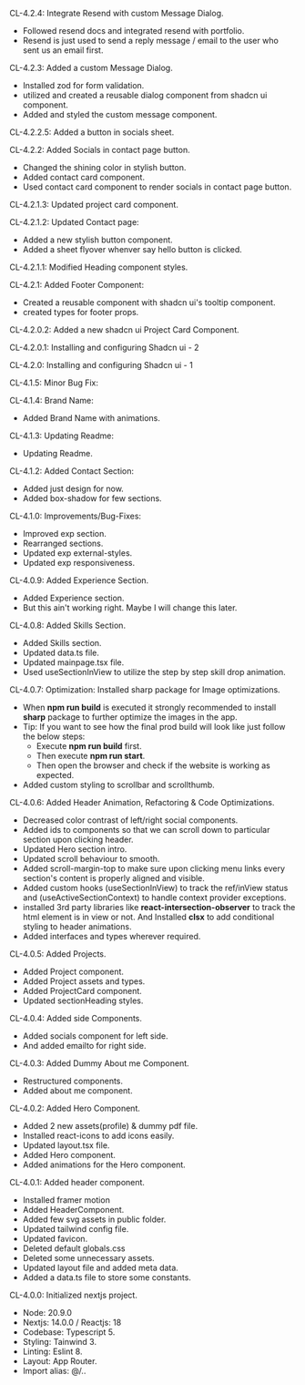 CL-4.2.4: Integrate Resend with custom Message Dialog.
- Followed resend docs and integrated resend with portfolio.
- Resend is just used to send a reply message / email to the user who sent us an email first.

CL-4.2.3: Added a custom Message Dialog.
- Installed zod for form validation.
- utilized and created a reusable dialog component from shadcn ui component.
- Added and styled the custom message component.

CL-4.2.2.5: Added a button in socials sheet.

CL-4.2.2: Added Socials in contact page button.
- Changed the shining color in stylish button.
- Added contact card component.
- Used contact card component to render socials in contact page button.

CL-4.2.1.3: Updated project card component.

CL-4.2.1.2: Updated Contact page:
- Added a new stylish button component.
- Added a sheet flyover whenver say hello button is clicked.

CL-4.2.1.1: Modified Heading component styles.

CL-4.2.1: Added Footer Component:
- Created a reusable component with shadcn ui's tooltip component.
- created types for footer props.

CL-4.2.0.2: Added a new shadcn ui Project Card Component.

CL-4.2.0.1: Installing and configuring Shadcn ui - 2

CL-4.2.0: Installing and configuring Shadcn ui - 1

CL-4.1.5: Minor Bug Fix:

CL-4.1.4: Brand Name:
- Added Brand Name with animations.

CL-4.1.3: Updating Readme:
- Updating Readme.

CL-4.1.2: Added Contact Section:
- Added just design for now.
- Added box-shadow for few sections.


CL-4.1.0: Improvements/Bug-Fixes:
- Improved exp section.
- Rearranged sections.
- Updated exp external-styles.
- Updated exp responsiveness.


CL-4.0.9: Added Experience Section.
- Added Experience section. 
- But this ain't working right. Maybe I will change this later.

CL-4.0.8: Added Skills Section.
- Added Skills section.
- Updated data.ts file.
- Updated mainpage.tsx file.
- Used useSectionInView to utilize the step by step skill drop animation.

CL-4.0.7: Optimization: Installed sharp package for Image optimizations.
- When **npm run build** is executed it strongly recommended to install **sharp** package to further optimize the images in the app.
- Tip: If you want to see how the final prod build will look like just follow the below steps:
    - Execute **npm run build** first.
    - Then execute **npm run start**.
    - Then open the browser and check if the website is working as expected.
- Added custom styling to scrollbar and scrollthumb.

CL-4.0.6: Added Header Animation, Refactoring & Code Optimizations.
- Decreased color contrast of left/right social components.
- Added ids to components so that we can scroll down to particular section upon clicking header.
- Updated Hero section intro.
- Updated scroll behaviour to smooth.
- Added scroll-margin-top to make sure upon clicking menu links every section's content is properly aligned and visible. 
- Added custom hooks (useSectionInView) to track the ref/inView status and (useActiveSectionContext) to handle context provider exceptions.
- installed 3rd party libraries like **react-intersection-observer** to track the html element is in view or not. And Installed **clsx** to add conditional styling to header animations. 
- Added interfaces and types wherever required.

CL-4.0.5: Added Projects.
- Added Project component.
- Added Project assets and types.
- Added ProjectCard component.
- Updated sectionHeading styles.


CL-4.0.4: Added side Components.
- Added socials component for left side.
- And added emailto for right side.


CL-4.0.3: Added Dummy About me Component.
- Restructured components.
- Added about me component.


CL-4.0.2: Added Hero Component.
- Added 2 new assets(profile) & dummy pdf file.
- Installed react-icons to add icons easily.
- Updated layout.tsx file.
- Added Hero component.
- Added animations for the Hero component.


CL-4.0.1: Added header component.
- Installed framer motion
- Added HeaderComponent.
- Added few svg assets in public folder.
- Updated tailwind config file.
- Updated favicon.
- Deleted default globals.css
- Deleted some unnecessary assets.
- Updated layout file and added meta data.
- Added a data.ts file to store some constants.

CL-4.0.0: Initialized nextjs project.
- Node: 20.9.0
- Nextjs: 14.0.0 / Reactjs: 18
- Codebase: Typescript 5.
- Styling: Tainwind 3.
- Linting: Eslint 8.
- Layout: App Router.
- Import alias: @/..